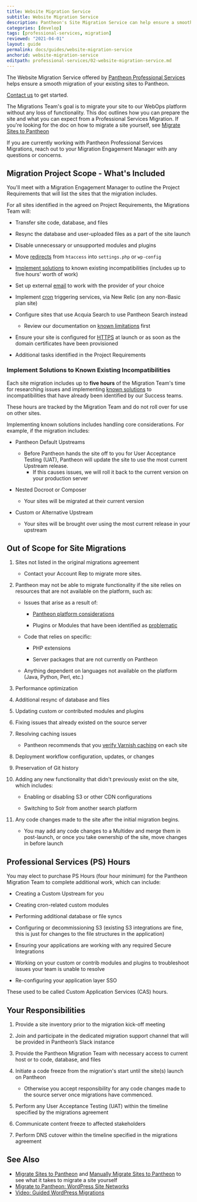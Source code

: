 ```yaml
---
title: Website Migration Service
subtitle: Website Migration Service
description: Pantheon's Site Migration Service can help ensure a smooth migration of your existing sites.
categories: [develop]
tags: [professional-services, migration]
reviewed: "2021-04-01"
layout: guide
permalink: docs/guides/website-migration-service
anchorid: website-migration-service
editpath: professional-services/02-website-migration-service.md
---
```


The Website Migration Service offered by [Pantheon Professional Services](/guides/professional-services) helps ensure a smooth migration of your existing sites to Pantheon.

[Contact us](https://pantheon.io/professional-services/website-migrations?docs) to get started.

The Migrations Team's goal is to migrate your site to our WebOps platform without any loss of functionality. This doc outlines how you can prepare the site and what you can expect from a Professional Services Migration. If you're looking for the doc on how to migrate a site yourself, see [Migrate Sites to Pantheon](/migrate)

If you are currently working with Pantheon Professional Services Migrations, reach out to your Migration Engagement Manager with any questions or concerns.

## Migration Project Scope - What's Included

You'll meet with a Migration Engagement Manager to outline the Project Requirements that will list the sites that the migration includes.

For all sites identified in the agreed on Project Requirements, the Migrations Team will:

- Transfer site code, database, and files

- Resync the database and user-uploaded files as a part of the site launch

- Disable unnecessary or unsupported modules and plugins

- Move [redirects](/redirects) from `htaccess` into `settings.php` or `wp-config`

- [Implement solutions](#implement-solutions-to-known-existing-incompatibilities) to known existing incompatibilities (includes up to five hours' worth of work)

- Set up external [email](/email) to work with the provider of your choice

- Implement [cron](/drupal-cron) triggering services, via New Relic (on any non-Basic plan site)

- Configure sites that use Acquia Search to use Pantheon Search instead

  - Review our documentation on [known limitations](/solr#known-limitations-of-pantheons-solr-service) first

- Ensure your site is configured for [HTTPS](/https) at launch or as soon as the domain certificates have been provisioned

- Additional tasks identified in the Project Requirements

### Implement Solutions to Known Existing Incompatibilities

Each site migration includes up to **five hours** of the Migration Team's time for researching issues and implementing [known solutions](/modules-plugins-known-issues) to incompatibilities that have already been identified by our Success teams.

These hours are tracked by the Migration Team and do not roll over for use on other sites.

Implementing known solutions includes handling core considerations. For example, if the migration includes:

- Pantheon Default Upstreams
  - Before Pantheon hands the site off to you for User Acceptance Testing (UAT), Pantheon will update the site to use the most current Upstream release.
    - If this causes issues, we will roll it back to the current version on your production server

- Nested Docroot or Composer
  - Your sites will be migrated at their current version

- Custom or Alternative Upstream
  - Your sites will be brought over using the most current release in your upstream

## Out of Scope for Site Migrations

1. Sites not listed in the original migrations agreement
   - Contact your Account Rep to migrate more sites.

1. Pantheon may not be able to migrate functionality if the site relies on resources that are not available on the platform, such as:
   - Issues that arise as a result of:

     - [Pantheon platform considerations](/platform-considerations)

     - Plugins or Modules that have been identified as [problematic](/modules-plugins-known-issues/)

   - Code that relies on specific:
  
     - PHP extensions

     - Server packages that are not currently on Pantheon

   - Anything dependent on languages not available on the platform (Java, Python, Perl, etc.)

1. Performance optimization

1. Additional resync of database and files

1. Updating custom or contributed modules and plugins

1. Fixing issues that already existed on the source server

1. Resolving caching issues

   - Pantheon recommends that you [verify Varnish caching](https://varnishcheck.pantheon.io/) on each site

1. Deployment workflow configuration, updates, or changes

1. Preservation of Git history

1. Adding any new functionality that didn't previously exist on the site, which includes:

   - Enabling or disabling S3 or other CDN configurations

   - Switching to Solr from another search platform

1. Any code changes made to the site after the initial migration begins.

   - You may add any code changes to a Multidev and merge them in post-launch, or once you take ownership of the site, move changes in before launch

## Professional Services (PS) Hours

You may elect to purchase PS Hours (four hour minimum) for the Pantheon Migration Team to complete additional work, which can include:

- Creating a Custom Upstream for you

- Creating cron-related custom modules

- Performing additional database or file syncs

- Configuring or decommissioning S3 (existing S3 integrations are fine, this is just for changes to the file structures in the application)

- Ensuring your applications are working with any required Secure Integrations

- Working on your custom or contrib modules and plugins to troubleshoot issues your team is unable to resolve

- Re-configuring your application layer SSO

These used to be called Custom Application Services (CAS) hours.

## Your Responsibilities

1. Provide a site inventory prior to the migration kick-off meeting

1. Join and participate in the dedicated migration support channel that will be provided in Pantheon’s Slack instance

1. Provide the Pantheon Migration Team with necessary access to current host or to code, database, and files

1. Initiate a code freeze from the migration's start until the site(s) launch on Pantheon

   - Otherwise you accept responsibility for any code changes made to the source server once migrations have commenced.

1. Perform any User Acceptance Testing (UAT) within the timeline specified by the migrations agreement

1. Communicate content freeze to affected stakeholders

1. Perform DNS cutover within the timeline specified in the migrations agreement

## See Also

- [Migrate Sites to Pantheon](/migrate) and [Manually Migrate Sites to Pantheon](/migrate-manual) to see what it takes to migrate a site yourself
- [Migrate to Pantheon: WordPress Site Networks](/migrate-wordpress-site-networks)
- [Video: Guided WordPress Migrations](/videos/migrate-wordpress)
